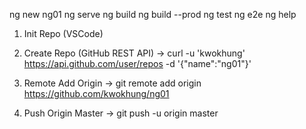 ng new ng01
ng serve
ng build
ng build --prod
ng test
ng e2e
ng help

1. Init Repo (VSCode)

2. Create Repo (GitHub REST API)
-> curl -u 'kwokhung' https://api.github.com/user/repos -d '{"name":"ng01"}'

3. Remote Add Origin
-> git remote add origin https://github.com/kwokhung/ng01

4. Push Origin Master
-> git push -u origin master
